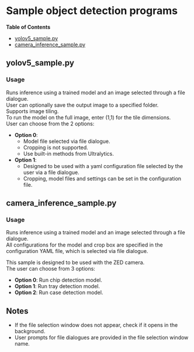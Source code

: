 
<!-- TOC ignore:true -->
# Sample object detection programs
**Table of Contents**
<!-- TOC -->

* [yolov5_sample.py](#yolov5_samplepy)
* [camera_inference_sample.py](#camera_inference_samplepy)

<!-- /TOC -->

## yolov5_sample.py
<!-- TOC ignore:true -->
### Usage
Runs inference using a trained model and an image selected through a file dialogue.\
User can optionally save the output image to a specified folder.\
Supports image tiling.\
To run the model on the full image, enter (1,1) for the tile dimensions.\
User can choose from the 2 options:
* **Option 0**:
	* Model file selected via file dialogue.
	* Cropping is not supported.
	* Use built-in methods from Ultralytics.
* **Option 1**:
	* Designed to be used with a yaml configuration file selected by the user via a file dialogue.
	* Cropping, model files and settings can be set in the configuration file.

## camera_inference_sample.py
<!-- TOC ignore:true -->
### Usage
Runs inference using a trained model and an image selected through a file dialogue.\
All configurations for the model and crop box are specified in the configuration YAML file, which is selected via file dialogue.

This sample is designed to be used with the ZED camera.\
The user can choose from 3 options:
* **Option 0**: Run chip detection model.
* **Option 1**: Run tray detection model.
* **Option 2**: Run case detection model.

<!-- TOC ignore:true -->
## Notes
* If the file selection window does not appear, check if it opens in the background.
* User prompts for file dialogues are provided in the file selection window name.
